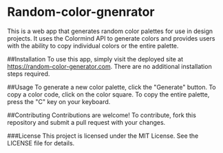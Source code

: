 # Random-color-gnenrator
This is a web app that generates random color palettes for use in design projects. It uses the Colormind API to generate colors and provides users with the ability to copy individual colors or the entire palette.

##Installation
To use this app, simply visit the deployed site at https://random-color-generator.com. There are no additional installation steps required.

##Usage
To generate a new color palette, click the "Generate" button. To copy a color code, click on the color square. To copy the entire palette, press the "C" key on your keyboard.

##Contributing
Contributions are welcome! To contribute, fork this repository and submit a pull request with your changes.

###License
This project is licensed under the MIT License. See the LICENSE file for details.
